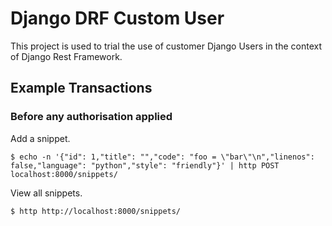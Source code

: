 # Django DRF Custom User
This project is used to trial the use of customer Django Users in the context of Django Rest Framework.

## Example Transactions
### Before any authorisation applied
Add a snippet.
```
$ echo -n '{"id": 1,"title": "","code": "foo = \"bar\"\n","linenos": false,"language": "python","style": "friendly"}' | http POST localhost:8000/snippets/
```
View all snippets.
```
$ http http://localhost:8000/snippets/
```

